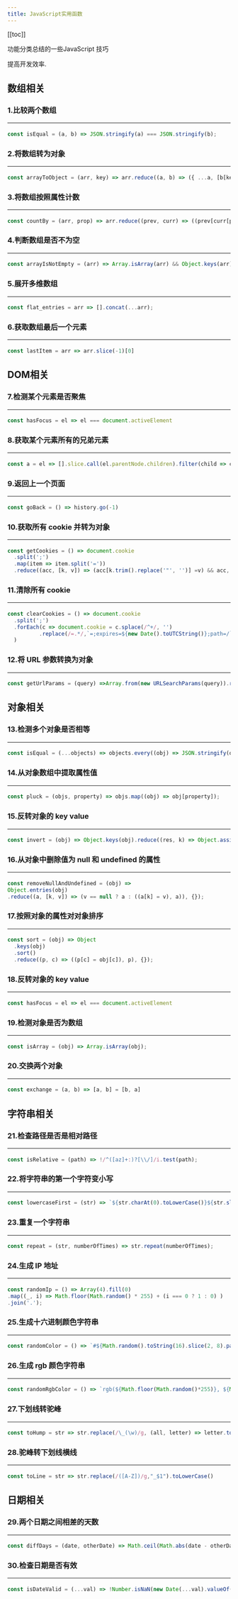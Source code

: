 ```yaml
---
title: JavaScript实用函数
---
```


[[toc]]

功能分类总结的一些JavaScript 技巧

提高开发效率.

## 数组相关
### 1.比较两个数组
***
```js
const isEqual = (a, b) => JSON.stringify(a) === JSON.stringify(b);
```    
### 2.将数组转为对象
***
```js
const arrayToObject = (arr, key) => arr.reduce((a, b) => ({ ...a, [b[key]]: b }), {});
```
### 3.将数组按照属性计数
***
```js
const countBy = (arr, prop) => arr.reduce((prev, curr) => ((prev[curr[prop]] = ++prev[curr[prop]] || 1), prev), {} );
```
### 4.判断数组是否不为空
***
```js
const arrayIsNotEmpty = (arr) => Array.isArray(arr) && Object.keys(arr).length > 0;
```
### 5.展开多维数组
***
```js
const flat_entries = arr => [].concat(...arr); 
```
### 6.获取数组最后一个元素
***
```js
const lastItem = arr => arr.slice(-1)[0]
```

## DOM相关
### 7.检测某个元素是否聚焦
***
```js
const hasFocus = el => el === document.activeElement
```
### 8.获取某个元素所有的兄弟元素
***
```js
const a = el => [].slice.call(el.parentNode.children).filter(child => child !== el)
```
### 9.返回上一个页面
***
```js
const goBack = () => history.go(-1)
```
### 10.获取所有 cookie 并转为对象
***
```js
const getCookies = () => document.cookie
  .split(';')
  .map(item => item.split('='))
  .reduce((acc, [k, v]) => (acc[k.trim().replace('"', '')] =v) && acc, {})
```
### 11.清除所有 cookie
***
```js
const clearCookies = () => document.cookie
  .split(';')
  .forEach(c => document.cookie = c.splace(/^+/, '')
          .replace(/=.*/,`=;expires=${new Date().toUTCString()};path=/`))
  )
```
### 12.将 URL 参数转换为对象
***
```js
const getUrlParams = (query) =>Array.from(new URLSearchParams(query)).reduce((p, [k, v]) => Object.assign({}, p, { [k]: p[k] ? (Array.isArray(p[k]) ? p[k] : [p[k]]).concat(v) : v }),{});
```

## 对象相关
### 13.检测多个对象是否相等
***
```js
const isEqual = (...objects) => objects.every((obj) => JSON.stringify(obj) === JSON.stringify(objects[0]));
```
### 14.从对象数组中提取属性值
***
```js
const pluck = (objs, property) => objs.map((obj) => obj[property]);
```
### 15.反转对象的 key value
***
```js
const invert = (obj) => Object.keys(obj).reduce((res, k) => Object.assign(res, { [obj[k]]: k }), {});
```
### 16.从对象中删除值为 null 和 undefined 的属性
***
```js
const removeNullAndUndefined = (obj) => 
Object.entries(obj) 
.reduce((a, [k, v]) => (v == null ? a : ((a[k] = v), a)), {});
```
### 17.按照对象的属性对对象排序
***
```js
const sort = (obj) => Object
  .keys(obj) 
  .sort() 
  .reduce((p, c) => ((p[c] = obj[c]), p), {});
```
### 18.反转对象的 key value
***
```js
const hasFocus = el => el === document.activeElement
```
### 19.检测对象是否为数组
***
```js
const isArray = (obj) => Array.isArray(obj);
```
### 20.交换两个对象
***
```js
const exchange = (a, b) => [a, b] = [b, a]
```

## 字符串相关
### 21.检查路径是否是相对路径
***
```js
const isRelative = (path) => !/^([az]+:)?[\\/]/i.test(path);
```
### 22.将字符串的第一个字符变小写
***
```js
const lowercaseFirst = (str) => `${str.charAt(0).toLowerCase()}${str.slice(1)}`;
```
### 23.重复一个字符串
***
```js
const repeat = (str, numberOfTimes) => str.repeat(numberOfTimes);
```
### 24.生成 IP 地址
***
```js
const randomIp = () => Array(4).fill(0) 
.map((_, i) => Math.floor(Math.random() * 255) + (i === 0 ? 1 : 0) ) 
.join('.');
```
### 25.生成十六进制颜色字符串
***
```js
const randomColor = () => `#${Math.random().toString(16).slice(2, 8).padEnd(6, '0')}`;
```
### 26.生成 rgb 颜色字符串
***
```js
const randomRgbColor = () => `rgb(${Math.floor(Math.random()*255)}, ${Math.floor(Math.random()*255)}, ${Math.floor(Math.random()*255)})`
```
### 27.下划线转驼峰
***
```js
const toHump = str => str.replace(/\_(\w)/g, (all, letter) => letter.toUpperCase());
```
### 28.驼峰转下划线横线
***
```js
const toLine = str => str.replace(/([A-Z])/g,"_$1").toLowerCase()
```

## 日期相关
### 29.两个日期之间相差的天数
***
```js
const diffDays = (date, otherDate) => Math.ceil(Math.abs(date - otherDate) / (1000 * 60 * 60 * 24));
```
### 30.检查日期是否有效
***
```js
const isDateValid = (...val) => !Number.isNaN(new Date(...val).valueOf());
```

<style>
hr {
  border-width: 1px 0 0 0 !important;
  margin: 1.25em 0 !important;
}
</style>